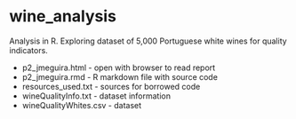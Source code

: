 # wine_analysis
Analysis in R. Exploring dataset of 5,000 Portuguese white wines for quality indicators.

* p2_jmeguira.html - open with browser to read report
* p2_jmeguira.rmd - R markdown file with source code
* resources_used.txt - sources for borrowed code
* wineQualityInfo.txt - dataset information
* wineQualityWhites.csv - dataset
